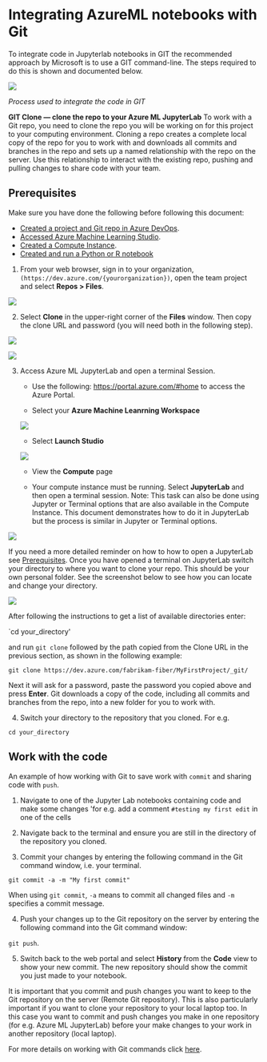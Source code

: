 # Integrating AzureML notebooks with Git

To integrate code in Jupyterlab notebooks in GIT the recommended approach by Microsoft is to use a GIT command-line. 
The steps required to do this is shown and documented below. 

![](../Images/Dev10.PNG)

*Process used to integrate the code in GIT*

**GIT Clone — clone the repo to your Azure ML JupyterLab**
To work with a Git repo, you need to clone the repo you will be working on for this project to your computing environment. Cloning a repo creates a complete local copy of the repo for you to work with and downloads all commits and branches in the repo and sets up a named relationship with the repo on the server. Use this relationship to interact with the existing repo, pushing and pulling changes to share code with your team.

## <a name = 'Prerequisites-1'></a>Prerequisites

Make sure you have done the following before following this document:
* [Created a project and Git repo in Azure DevOps](../Documents/Create_project_Azure_DevOps.md).
* [Accessed Azure Machine Learning Studio](../Documents/Azure-ML-Studio.md).
* [Created a Compute Instance](../Documents/Create-Compute-Instance.md).
* [Created and run a Python or R notebook](../Documents/Creating-and-Running-a-Python-Notebook.md)


1. From your web browser, sign in to your organization, `(https://dev.azure.com/{yourorganization})`, open the team project and select **Repos > Files**. 

![](../Images/Dev11.PNG)

2. Select **Clone** in the upper-right corner of the **Files** window. Then copy the clone URL and password (you will need both in the following step). 

![](../Images/Dev15.PNG)

![](../Images/Dev16.PNG)


3. Access Azure ML JupyterLab and open a terminal Session. 

    * Use the following: https://portal.azure.com/#home to access the Azure Portal.
    
    * Select your **Azure Machine Leanrning Workspace** 
    
    ![](../Images/Dev13.PNG)
    
    * Select **Launch Studio**
    
    ![](../Images/Dev14.PNG)

    * View the **Compute** page

    * Your compute instance must be running. Select **JupyterLab** and then open a terminal session. Note: This task can also be done using Jupyter or Terminal options that are also available in the Compute Instance. This document demonstrates how to do it in JupyterLab but the process is similar in Jupyter or Terminal options. 

![](../Images/Dev.gif)
    
If you need a more detailed reminder on how to how to open a JupyterLab see  [Prerequisites](#Prerequisites-1).
Once you have opened a terminal on JupyterLab switch your directory to where you want to clone your repo. This should be your own personal folder. See the screenshot below to see how you can locate and change your directory. 

![](../Images/0.0.PNG)

After following the instructions to get a list of available directories enter: 

`cd your_directory'

and run `git clone` followed by the path copied from the Clone URL in the previous section, as shown in the following example:

`git clone https://dev.azure.com/fabrikam-fiber/MyFirstProject/_git/`

Next it will ask for a password, paste the password you copied above and press **Enter**. 
Git downloads a copy of the code, including all commits and branches from the repo, into a new folder for you to work with.

4. Switch your directory to the repository that you cloned. For e.g. 

`cd your_directory`

## Work with the code

An example of how working with Git to save work with `commit` and sharing code with `push`. 

1. Navigate to one of the Jupyter Lab notebooks containing code and make some changes 'for e.g. add a comment `#testing my first edit` in one of the cells

2. Navigate back to the terminal and ensure you are still in the directory of the repository you cloned. 

3. Commit your changes by entering the following command in the Git command window, i.e. your terminal. 

`git commit -a -m "My first commit"`

When using `git commit`, `-a` means to commit all changed files and `-m` specifies a commit message.

4. Push your changes up to the Git repository on the server by entering the following command into the Git command window:

`git push`. 

5. Switch back to the web portal and select **History** from the **Code** view to show your new commit. The new repository should show the commit you just made to your notebook.

It is important that you commit and push changes you want to keep to the Git repository on the server (Remote Git repository). This is also particularly important if you want to clone your repository to your local laptop too. In this case you want to commit and push changes you make in one repository (for e.g. Azure ML JupyterLab) before your make changes to your work in another repository (local laptop). 

For more details on working with Git commands click [here](https://docs.microsoft.com/en-us/azure/devops/repos/git/?view=azure-devops).
